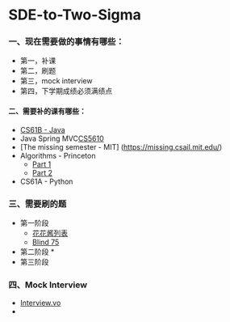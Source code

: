 # SDE-to-Two-Sigma

### 一、现在需要做的事情有哪些：
-  第一，补课
-  第二，刷题
-  第三，mock interview
-  第四，下学期成绩必须满绩点
#### 二、需要补的课有哪些：
- [CS61B - Java](https://www.youtube.com/watch?v=OT1kliTw0ko&list=PLu0nzW8Es1x3TmpwQRLMQwCtulEd43ZY8&index=1)
- Java Spring MVC[CS5610](https://www.youtube.com/watch?v=BxEP84rYrDc&list=PL_GGiAMracOWWTdEzq-RcjT2kCIe16cYk)
- [The missing semester - MIT] (https://missing.csail.mit.edu/)
- Algorithms - Princeton
	- [Part 1](https://www.coursera.org/learn/algorithms-part1/home/week/4)
	- [Part 2](https://www.coursera.org/learn/algorithms-part2/home/week/1)
- CS61A - Python
### 三、需要刷的题
* 第一阶段
	* [花花酱列表](https://zxi.mytechroad.com/blog/leetcode-problem-categories/)
	* [Blind 75](https://leetcode.com/discuss/general-discussion/460599/blind-75-leetcode-questions)
* 第二阶段
	* 
* 第三阶段

### 四、Mock Interview
- [Interview.vo](https://start.interviewing.io/dashboard/interviewee?tutorial)
- 

